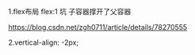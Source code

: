 1.flex布局 flex:1 坑 子容器撑开了父容器

https://blog.csdn.net/zgh0711/article/details/78270555

2.vertical-align: -2px;